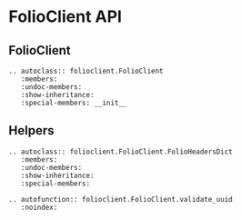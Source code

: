 # FolioClient API

## FolioClient
```{eval-rst}
.. autoclass:: folioclient.FolioClient
   :members:
   :undoc-members:
   :show-inheritance:
   :special-members: __init__
```

## Helpers
```{eval-rst}
.. autoclass:: folioclient.FolioClient.FolioHeadersDict
   :members:
   :undoc-members:
   :show-inheritance:
   :special-members:
```

```{eval-rst}
.. autofunction:: folioclient.FolioClient.validate_uuid
   :noindex:
```